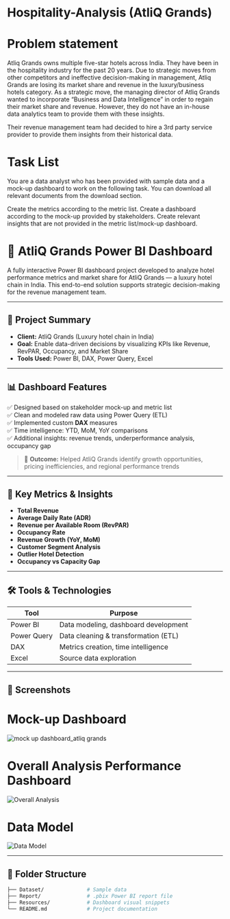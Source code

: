 # Hospitality-Analysis (AtliQ Grands)

# Problem statement
Atliq Grands owns multiple five-star hotels across India. They have been in the hospitality industry for the past 20 years. Due to strategic moves from other competitors and ineffective decision-making in management, Atliq Grands are losing its market share and revenue in the luxury/business hotels category. As a strategic move, the managing director of Atliq Grands wanted to incorporate “Business and Data Intelligence” in order to regain their market share and revenue. However, they do not have an in-house data analytics team to provide them with these insights.

Their revenue management team had decided to hire a 3rd party service provider to provide them insights from their historical data.

# Task List
You are a data analyst who has been provided with sample data and a mock-up dashboard to work on the following task. You can download all relevant documents from the download section.

Create the metrics according to the metric list.
Create a dashboard according to the mock-up provided by stakeholders.
Create relevant insights that are not provided in the metric list/mock-up dashboard.

# 🏨 AtliQ Grands Power BI Dashboard

A fully interactive Power BI dashboard project developed to analyze hotel performance metrics and market share for AtliQ Grands — a luxury hotel chain in India. This end-to-end solution supports strategic decision-making for the revenue management team.

---

## 📌 Project Summary

- **Client:** AtliQ Grands (Luxury hotel chain in India)
- **Goal:** Enable data-driven decisions by visualizing KPIs like Revenue, RevPAR, Occupancy, and Market Share
- **Tools Used:** Power BI, DAX, Power Query, Excel

---

## 📊 Dashboard Features

✅ Designed based on stakeholder mock-up and metric list  
✅ Clean and modeled raw data using Power Query (ETL)  
✅ Implemented custom **DAX** measures  
✅ Time intelligence: YTD, MoM, YoY comparisons  
✅ Additional insights: revenue trends, underperformance analysis, occupancy gap  

> 🎯 **Outcome:** Helped AtliQ Grands identify growth opportunities, pricing inefficiencies, and regional performance trends

---

## 🔧 Key Metrics & Insights

- **Total Revenue**
- **Average Daily Rate (ADR)**
- **Revenue per Available Room (RevPAR)**
- **Occupancy Rate**
- **Revenue Growth (YoY, MoM)**
- **Customer Segment Analysis**
- **Outlier Hotel Detection**
- **Occupancy vs Capacity Gap**

---

## 🛠 Tools & Technologies

| Tool        | Purpose                                |
|-------------|----------------------------------------|
| Power BI    | Data modeling, dashboard development   |
| Power Query | Data cleaning & transformation (ETL)   |
| DAX         | Metrics creation, time intelligence    |
| Excel       | Source data exploration                |

---

## 📸 Screenshots

# Mock-up Dashboard
![mock up dashboard_atliq grands](https://github.com/user-attachments/assets/83bc379b-d572-46aa-923a-8dfc44af9afe)

# Overall Analysis Performance Dashboard
![Overall Analysis](https://github.com/user-attachments/assets/975f088c-d712-411e-b806-e594119eb838)

# Data Model
![Data Model](https://github.com/user-attachments/assets/e6e45cce-3f86-4462-bd78-288a53e5625e)



---

## 🧩 Folder Structure

```bash
├── Dataset/              # Sample data
├── Report/               # .pbix Power BI report file
├── Resources/            # Dashboard visual snippets
└── README.md             # Project documentation
